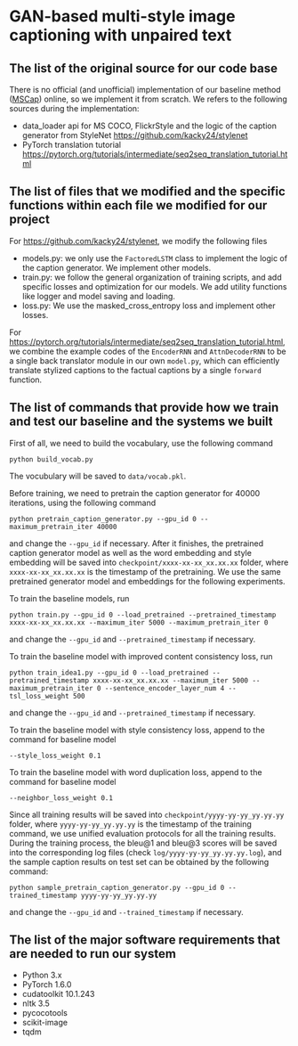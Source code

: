 # GAN-based multi-style image captioning with unpaired text

## The list of the original source for our code base

There is no official (and unofficial) implementation of our baseline method ([MSCap](https://openaccess.thecvf.com/content_CVPR_2019/papers/Guo_MSCap_Multi-Style_Image_Captioning_With_Unpaired_Stylized_Text_CVPR_2019_paper.pdf)) online, so we implement it from scratch. We refers to the following sources during the implementation:

- data_loader api for MS COCO, FlickrStyle and the logic of the caption generator from StyleNet https://github.com/kacky24/stylenet
- PyTorch translation tutorial https://pytorch.org/tutorials/intermediate/seq2seq_translation_tutorial.html

## The list of files that we modified and the specific functions within each file we modified for our project

For https://github.com/kacky24/stylenet, we modify the following files
- models.py: we only use the `FactoredLSTM` class to implement the logic of the caption generator. We implement other models.
- train.py: we follow the general organization of training scripts, and add specific losses and optimization for our models. We add utility functions like logger and model saving and loading.
- loss.py: We use the masked_cross_entropy loss and implement other losses.

For https://pytorch.org/tutorials/intermediate/seq2seq_translation_tutorial.html, we combine the example codes of the `EncoderRNN` and `AttnDecoderRNN` to be a single back translator module in our own `model.py`, which can efficiently translate stylized captions to the factual captions by a single `forward` function. 

## The list of commands that provide how we train and test our baseline and the systems we built

First of all, we need to build the vocabulary, use the following command
```
python build_vocab.py
```
The vocubulary will be saved to `data/vocab.pkl`.

Before training, we need to pretrain the caption generator for 40000 iterations, using the following command 
```
python pretrain_caption_generator.py --gpu_id 0 --maximum_pretrain_iter 40000
```
and change the `--gpu_id` if necessary. After it finishes, the pretrained caption generator model as well as the word embedding and style embedding will be saved into `checkpoint/xxxx-xx-xx_xx.xx.xx` folder, where `xxxx-xx-xx_xx.xx.xx` is the timestamp of the pretraining. We use the same pretrained generator model and embeddings for the following experiments.

To train the baseline models, run
```
python train.py --gpu_id 0 --load_pretrained --pretrained_timestamp xxxx-xx-xx_xx.xx.xx --maximum_iter 5000 --maximum_pretrain_iter 0
```
and change the `--gpu_id` and `--pretrained_timestamp` if necessary.

To train the baseline model with improved content consistency loss, run 
```
python train_idea1.py --gpu_id 0 --load_pretrained --pretrained_timestamp xxxx-xx-xx_xx.xx.xx --maximum_iter 5000 --maximum_pretrain_iter 0 --sentence_encoder_layer_num 4 --tsl_loss_weight 500
```
and change the `--gpu_id` and `--pretrained_timestamp` if necessary.

To train the baseline model with style consistency loss, append to the command for baseline model
```
--style_loss_weight 0.1
```

To train the baseline model with word duplication loss, append to the command for baseline model
```
--neighbor_loss_weight 0.1
```

Since all training results will be saved into `checkpoint/yyyy-yy-yy_yy.yy.yy` folder, where `yyyy-yy-yy_yy.yy.yy` is the timestamp of the training command, we use unified evaluation protocols for all the training results. During the training process, the bleu@1 and bleu@3 scores will be saved into the corresponding log files (check `log/yyyy-yy-yy_yy.yy.yy.log`), and the sample caption results on test set can be obtained by the following command:
```
python sample_pretrain_caption_generator.py --gpu_id 0 --trained_timestamp yyyy-yy-yy_yy.yy.yy
```
and change the `--gpu_id` and `--trained_timestamp` if necessary.

## The list of the major software requirements that are needed to run our system
- Python 3.x
- PyTorch 1.6.0
- cudatoolkit 10.1.243
- nltk 3.5
- pycocotools
- scikit-image
- tqdm
